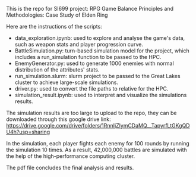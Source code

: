 This is the repo for SI699 project: 
RPG Game Balance Principles and Methodologies: Case Study of Elden Ring

Here are the instructions of the scripts:
- data_exploration.ipynb: used to explore and analyse the game's data, such as weapon stats and player progression curve.
- BattleSimulation.py: turn-based simulation model for the project, which includes a run_simulation function to be passed to the HPC.
- EnemyGenerator.py: used to generate 1000 enemies with normal distribution of the attributes' stats.
- run_simulation.slurm: slurm project to be passed to the Great Lakes cluster to achieve large-scale simulations.
- driver.py: used to convert the file paths to relative for the HPC.
- simulation_result.ipynb: used to interpret and visualize the simulations results.
  
The simulation results are too large to upload to the repo, they can be downloaded through this google drive link: https://drive.google.com/drive/folders/1RnnIjZlymCDaMQ__TapyrfLtGKgQDU4h?usp=sharing

In the simulation, each player fights each enemy for 100 rounds by running the simulation 10 times. As a result, 42,000,000 battles are simulated with the help of the high-performance computing cluster.

The pdf file concludes the final analysis and results.

